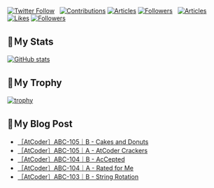 [![Twitter Follow](https://img.shields.io/twitter/follow/hyperdb?label=twitter&logo=twitter&style=plastic)](https://twitter.com/hyperdb)
&nbsp;
[![Contributions](https://badgen.org/img/qiita/hyperdb/contributions?style=plastic)](https://qiita.com/hyperdb)
[![Articles](https://badgen.org/img/qiita/hyperdb/articles?style=plastic)](https://qiita.com/hyperdb)
[![Followers](https://badgen.org/img/qiita/hyperdb/followers?style=plastic)](https://qiita.com/hyperdb)
&nbsp;
[![Articles](https://badgen.org/img/zenn/hyperdb/articles)](https://zenn.dev/hyperdb)
[![Likes](https://badgen.org/img/zenn/hyperdb/likes?style=plastic)](https://zenn.dev/hyperdb)
[![Followers](https://badgen.org/img/zenn/hyperdb/followers?style=plastic)](https://zenn.dev/hyperdb)

## 🔖Ｍy Stats

[![GitHub stats](https://github-readme-stats-eight-theta.vercel.app/api?username=hyperdb&theme=radical&count_private=true&show_icons=true)](https://github.com/anuraghazra/github-readme-stats)

## 🔖Ｍy Trophy

[![trophy](https://github-profile-trophy.vercel.app/?username=hyperdb&theme=onedark)](https://github.com/ryo-ma/github-profile-trophy)

## 🔖Ｍy Blog Post

<!-- BLOG-POST-LIST:START -->
- [［AtCoder］ABC-105｜B - Cakes and Donuts](https://zenn.dev/hyperdb/articles/c62d9bc30b72c7)
- [［AtCoder］ABC-105｜A - AtCoder Crackers](https://zenn.dev/hyperdb/articles/699758470a3852)
- [［AtCoder］ABC-104｜B - AcCepted](https://zenn.dev/hyperdb/articles/5751e89a0d54de)
- [［AtCoder］ABC-104｜A - Rated for Me](https://zenn.dev/hyperdb/articles/0c3e760b38039e)
- [［AtCoder］ABC-103｜B - String Rotation](https://zenn.dev/hyperdb/articles/ccf02faf483af0)
<!-- BLOG-POST-LIST:END -->
